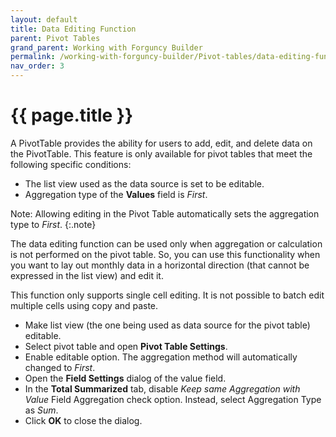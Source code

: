 ```yaml
---
layout: default
title: Data Editing Function
parent: Pivot Tables
grand_parent: Working with Forguncy Builder
permalink: /working-with-forguncy-builder/Pivot-tables/data-editing-function/
nav_order: 3
---
```


# {{ page.title }}

A PivotTable provides the ability for users to add, edit, and delete data on the PivotTable. This feature is only available for pivot tables that meet the following specific conditions:

- The list view used as the data source is set to be editable.
- Aggregation type of the **Values** field is *First*.

Note: Allowing editing in the Pivot Table automatically sets the aggregation type to *First*.
{:.note}

The data editing function can be used only when aggregation or calculation is not performed on the pivot table. So, you can use this functionality when you want to lay out monthly data in a horizontal direction (that cannot be expressed in the list view) and edit it.

This function only supports single cell editing. It is not possible to batch edit multiple cells using copy and paste.

- Make list view (the one being used as data source for the pivot table) editable.
- Select pivot table and open **Pivot Table Settings**.
- Enable editable option. The aggregation method will automatically changed to *First*.
- Open the **Field Settings** dialog of the value field.
- In the **Total Summarized** tab, disable *Keep same Aggregation with Value* Field Aggregation check option. Instead, select Aggregation Type as *Sum*.
- Click **OK** to close the dialog.